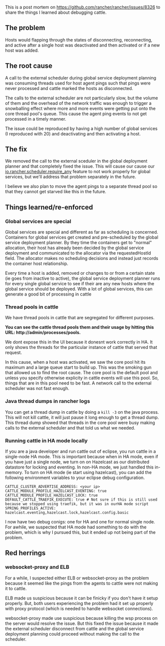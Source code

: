 This is a post mortem on https://github.com/rancher/rancher/issues/8326 to share the things I learned about debugging cattle.

## The problem
Hosts would flapping through the states of disconnecting, reconnecting, and active after a single host was deactivated and then activated or if a new host was added.

## The root cause
A call to the external scheduler during global service deployment planning was consuming threads used for host agent pings such that pings were never processed and cattle marked the hosts as disconnected.

The calls to the external scheduler are not particularly slow, but the volume of them and the overhead of the network traffic was enough to trigger a snowballing effect where more and more events were getting put onto the core thread pool's queue. This cause the agent ping events to not get processed in a timely manner. 

The issue could be reproduced by having a high number of global services (I reproduced with 20) and deactivating and then activating a host.

## The fix
We removed the call to the external sceduler in the global deployment planner and that completely fixed the issue. This will cause our cause our [io.rancher.scheduler.require_any](https://github.com/rancher/rancher/issues/7254) feature to not work properly for global services, but we'll address that problem separately in the future.

I believe we also plan to move the agent pings to a separate thread pool so that they cannot get starved like this in the future.

## Things learned/re-enforced
### Global services are special
Global services are special and different as far as scheduling is concerned. Containers for global services get created and pre-scheduled by the global service deployment planner. By they time the containers get to "normal" allocation, their host has already been decided by the global service deployment and communicated to the allocator via the requestedHostId field. The allocator makes no scheduling decisions and instead just records the container host relationship.

Every time a host is added, removed or changes to or from a certain state (ie goes from inactive to active), the global service deployment planner runs for every single global service to see if their are any new hosts where the global service should be deployed. With a lot of global services, this can generate a good bit of processing in cattle

### Thread pools in cattle
We have thread pools in cattle that are segregated for different purposes. 

**You can see the cattle thread pools them and their usage by hitting this URL: http:/<your rancher here>/admin/processes/pools.**

We dont expose this in the UI because it donesnt work correctly in HA. It only shows the threads for the particular instance of cattle that served that request.

In this cause, when a host was activated, we saw the core pool hit its maximum and a large queue start to build up. This was the smoking gun that allowed us to find the root cause. The core pool is the default pool and unless you specify otherwise explicity in cattle events will use this pool. So, things that are in this pool need to be fast. A network call to the external scheduler was not fast enough.

### Java thread dumps in rancher logs
You can get a thread dump in cattle by doing a `kill -3` on the java process. This will not kill cattle, it will just pause it long enough to get a thread dump. This thread dump showed that threads in the core pool were busy making calls to the external scheduler and that told us what we needed.

### Running cattle in HA mode locally
If you are a java developer and run cattle out of eclipse, you run cattle in a single-node HA mode. This is important because when in HA mode, even if you have just a single node, we turn on on Hazelcast as our distributed datastore for locking and eventing. In non-HA mode, we just handled this in-memory. To turn on HA mode (ie start using hazelcast), you can add the following environment variables to your eclipse debug configuration.
```
CATTLE_CLUSTER_ADVERTISE_ADDRESS: <your ip>
CATTLE_MODULE_PROFILE_HAZELCAST_EVENTING: true
CATTLE_MODULE_PROFILE_HAZELCAST_LOCK: true
DEFAULT_CATTLE_TRAEFIK_EXECUTE: true # Not sure if this is still used because we stopped using traefik, but it was in ourHA mode script
SPRING_PROFILES_ACTIVE: hazelcast.eventing,hazelcast.lock,hazelcast.config.basic
```
I now have two debug conigs: one for HA and one for normal single node.
For awhile, we suspected that HA mode had something to do with the problem, which is why I pursued this, but it ended up not being part of the problem.

## Red herrings
### websocket-proxy and ELB
For a while, I suspected either ELB or websocket-proxy as the problem because it seemed like the pings from the agents to cattle were not making it to cattle.

ELB made us suspicious because it can be finicky if you don't have it setup properly. But, both users experiencing the problem had it set up properly with proxy protocol (which is needed to handle websocket connections).

websocket-proxy made use suspicious because killing the wsp process on the server would resolve the issue. But this fixed the issue because it made the external scheduler disconnect from cattle and the global service deployment planning could proceed without making the call to the scheduler.